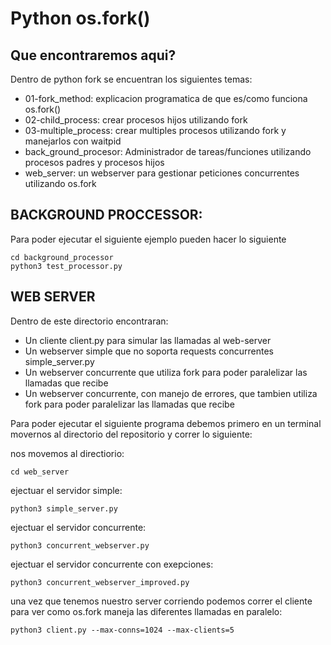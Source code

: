 # Python os.fork()

## Que encontraremos aqui?

Dentro de python fork se encuentran los siguientes temas:

* 01-fork_method: explicacion programatica de que es/como funciona os.fork()
* 02-child_process: crear procesos hijos utilizando fork
* 03-multiple_process: crear multiples procesos utilizando fork y manejarlos con waitpid
* back_ground_procesor: Administrador de tareas/funciones utilizando procesos padres y procesos hijos
* web_server: un webserver para gestionar peticiones concurrentes utilizando os.fork

## BACKGROUND PROCCESSOR:

Para poder ejecutar el siguiente ejemplo pueden hacer lo siguiente

```
cd background_processor
python3 test_processor.py
```

## WEB SERVER

Dentro de este directorio encontraran:

* Un cliente client.py para simular las llamadas al web-server
* Un webserver simple que no soporta requests concurrentes simple_server.py
* Un webserver concurrente que utiliza fork para poder paralelizar las llamadas que recibe
* Un webserver concurrente, con manejo de errores, que tambien utiliza fork para poder paralelizar las llamadas que
  recibe

Para poder ejecutar el siguiente programa debemos primero en un terminal movernos al directorio del repositorio y correr
lo siguiente:


nos movemos al directiorio:
```
cd web_server
```

ejectuar el servidor simple:

```
python3 simple_server.py
```

ejectuar el servidor concurrente:

```
python3 concurrent_webserver.py
```

ejectuar el servidor concurrente con exepciones:

```
python3 concurrent_webserver_improved.py
```

una vez que tenemos nuestro server corriendo podemos correr el cliente para ver como os.fork maneja las diferentes
llamadas en paralelo:

```
python3 client.py --max-conns=1024 --max-clients=5
```
